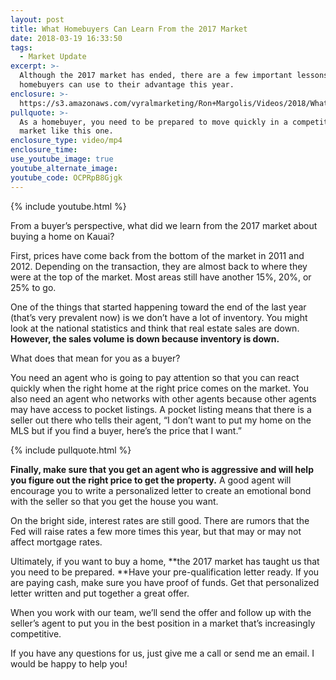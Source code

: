 ```yaml
---
layout: post
title: What Homebuyers Can Learn From the 2017 Market
date: 2018-03-19 16:33:50
tags:
  - Market Update
excerpt: >-
  Although the 2017 market has ended, there are a few important lessons that
  homebuyers can use to their advantage this year.
enclosure: >-
  https://s3.amazonaws.com/vyralmarketing/Ron+Margolis/Videos/2018/What+Did+We+Learn+In+2017%253F+-+Kauai+Real+Estate.mp4
pullquote: >-
  As a homebuyer, you need to be prepared to move quickly in a competitive
  market like this one.
enclosure_type: video/mp4
enclosure_time:
use_youtube_image: true
youtube_alternate_image:
youtube_code: OCPRpB8Gjgk
---
```


{% include youtube.html %}

From a buyer’s perspective, what did we learn from the 2017 market about buying a home on Kauai?

First, prices have come back from the bottom of the market in 2011 and 2012. Depending on the transaction, they are almost back to where they were at the top of the market. Most areas still have another 15%, 20%, or 25% to go.

One of the things that started happening toward the end of the last year (that’s very prevalent now) is we don’t have a lot of inventory. You might look at the national statistics and think that real estate sales are down. **However, the sales volume is down because inventory is down.**

What does that mean for you as a buyer?

You need an agent who is going to pay attention so that you can react quickly when the right home at the right price comes on the market. You also need an agent who networks with other agents because other agents may have access to pocket listings. A pocket listing means that there is a seller out there who tells their agent, “I don’t want to put my home on the MLS but if you find a buyer, here’s the price that I want.”

{% include pullquote.html %}

**Finally, make sure that you get an agent who is aggressive and will help you figure out the right price to get the property.** A good agent will encourage you to write a personalized letter to create an emotional bond with the seller so that you get the house you want.

On the bright side, interest rates are still good. There are rumors that the Fed will raise rates a few more times this year, but that may or may not affect mortgage rates.

Ultimately, if you want to buy a home, **the 2017 market has taught us that you need to be prepared.&nbsp;**Have your pre-qualification letter ready. If you are paying cash, make sure you have proof of funds. Get that personalized letter written and put together a great offer.

When you work with our team, we’ll send the offer and follow up with the seller’s agent to put you in the best position in a market that’s increasingly competitive.

If you have any questions for us, just give me a call or send me an email. I would be happy to help you!

&nbsp;